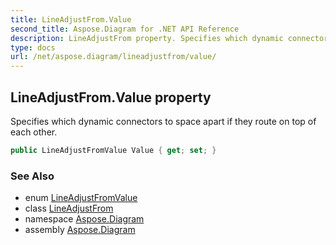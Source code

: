 ```yaml
---
title: LineAdjustFrom.Value
second_title: Aspose.Diagram for .NET API Reference
description: LineAdjustFrom property. Specifies which dynamic connectors to space apart if they route on top of each other
type: docs
url: /net/aspose.diagram/lineadjustfrom/value/
---
```

## LineAdjustFrom.Value property

Specifies which dynamic connectors to space apart if they route on top of each other.

```csharp
public LineAdjustFromValue Value { get; set; }
```

### See Also

* enum [LineAdjustFromValue](../../lineadjustfromvalue/)
* class [LineAdjustFrom](../)
* namespace [Aspose.Diagram](../../lineadjustfrom/)
* assembly [Aspose.Diagram](../../../)


